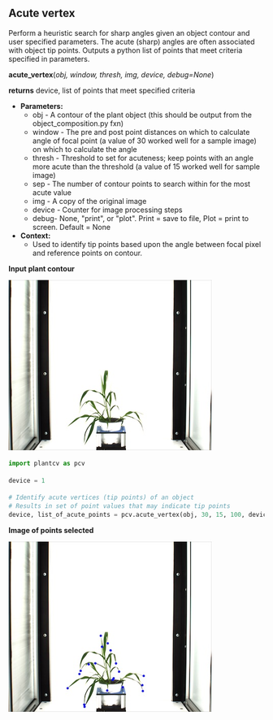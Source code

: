 ## Acute vertex

Perform a heuristic search for sharp angles given an object contour and user specified parameters. The acute (sharp)
angles are often associated with object tip points. Outputs a python list of points that meet criteria specified in parameters.

**acute_vertex**(*obj, window, thresh, img, device, debug=None*)

**returns** device, list of points that meet specified criteria 

- **Parameters:**
    - obj - A contour of the plant object (this should be output from the object_composition.py fxn)
    - window - The pre and post point distances on which to calculate angle of focal point (a value of 30 worked well for a sample image) on which to calculate the angle
    - thresh - Threshold to set for acuteness; keep points with an angle more acute than the threshold (a value of 15 worked well for sample image)
    - sep - The number of contour points to search within for the most acute value
    - img - A copy of the original image
    - device - Counter for image processing steps
    - debug- None, "print", or "plot". Print = save to file, Plot = print to screen. Default = None
- **Context:**
    - Used to identify tip points based upon the angle between focal pixel and reference points on contour. 
    
**Input plant contour**

![Screenshot](img/documentation_images/acute_vertex/av_example_image.jpg)

```python
import plantcv as pcv

device = 1

# Identify acute vertices (tip points) of an object
# Results in set of point values that may indicate tip points
device, list_of_acute_points = pcv.acute_vertex(obj, 30, 15, 100, device, debug='print')
```

**Image of points selected**

![Screenshot](img/documentation_images/acute_vertex/av_output.jpg)
